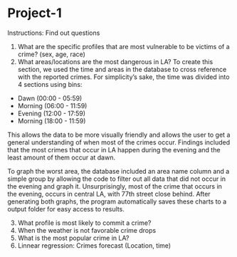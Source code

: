 # Project-1
Instructions: Find out questions
1) What are the specific profiles that are most vulnerable to be victims of a crime? (sex, age, race)
2) What areas/locations are the most dangerous in LA?
To create this section, we used the time and areas in the database to cross reference with the reported crimes. For simplicity’s sake, the time was divided into 4 sections using bins:
- Dawn (00:00 - 05:59)
- Morning (06:00 - 11:59)
- Evening (12:00 - 17:59)
- Morning (18:00 - 11:59)

This allows the data to be more visually friendly and allows the user to get a general understanding of when most of the crimes occur. Findings included that the most crimes that occur in LA happen during the evening and the least amount of them occur at dawn.

To graph the worst area, the database included an area name column and a simple group by allowing the code to filter out all data that did not occur in the evening and graph it. Unsurprisingly, most of the crime that occurs in the evening, occurs in central LA, with 77th street close behind.
After generating both graphs, the program automatically saves these charts to a output folder for easy access to results.

3) What profile is most likely to commit a crime?
4) When the weather is not favorable crime drops
5) What is the most popular crime in LA?
6) Linnear regression: Crimes forecast (Location, time)
